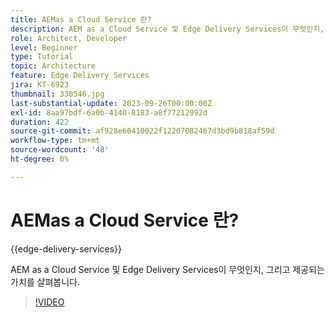 ```yaml
---
title: AEMas a Cloud Service 란?
description: AEM as a Cloud Service 및 Edge Delivery Services이 무엇인지, 그리고 제공되는 가치를 살펴봅니다.
role: Architect, Developer
level: Beginner
type: Tutorial
topic: Architecture
feature: Edge Delivery Services
jira: KT-6923
thumbnail: 330546.jpg
last-substantial-update: 2023-09-26T00:00:00Z
exl-id: 8aa97bdf-6a0b-4140-8183-a8f77212992d
duration: 422
source-git-commit: af928e60410022f12207082467d3bd9b818af59d
workflow-type: tm+mt
source-wordcount: '48'
ht-degree: 0%

---
```


# AEMas a Cloud Service 란?

{{edge-delivery-services}}

AEM as a Cloud Service 및 Edge Delivery Services이 무엇인지, 그리고 제공되는 가치를 살펴봅니다.

>[!VIDEO](https://video.tv.adobe.com/v/330546?quality=12&learn=on)
